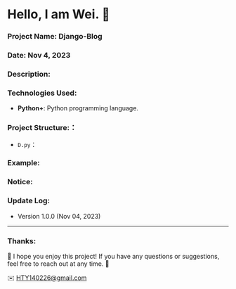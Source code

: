 Hello, I am Wei. 📌
======

### Project Name: Django-Blog

### Date:  Nov 4, 2023

### Description:

### Technologies Used:
- **Python+**: Python programming language.  

### Project Structure:：
- `D.py`：

### Example:


### Notice:


### Update Log:
- Version 1.0.0 (Nov 04, 2023)

***
### Thanks:

📌 I hope you enjoy this project! If you have any questions or suggestions, feel free to reach out at any time. 📌

✉️ HTY140226@gmail.com

